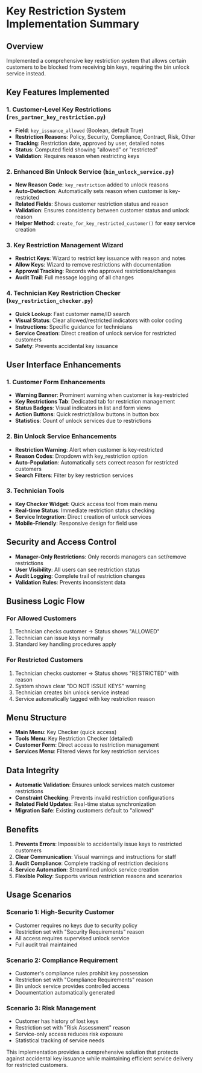 # Key Restriction System Implementation Summary

## Overview

Implemented a comprehensive key restriction system that allows certain customers to be blocked from receiving bin keys, requiring the bin unlock service instead.

## Key Features Implemented

### 1. Customer-Level Key Restrictions (`res_partner_key_restriction.py`)

- **Field**: `key_issuance_allowed` (Boolean, default True)
- **Restriction Reasons**: Policy, Security, Compliance, Contract, Risk, Other
- **Tracking**: Restriction date, approved by user, detailed notes
- **Status**: Computed field showing "allowed" or "restricted"
- **Validation**: Requires reason when restricting keys

### 2. Enhanced Bin Unlock Service (`bin_unlock_service.py`)

- **New Reason Code**: `key_restriction` added to unlock reasons
- **Auto-Detection**: Automatically sets reason when customer is key-restricted
- **Related Fields**: Shows customer restriction status and reason
- **Validation**: Ensures consistency between customer status and unlock reason
- **Helper Method**: `create_for_key_restricted_customer()` for easy service creation

### 3. Key Restriction Management Wizard

- **Restrict Keys**: Wizard to restrict key issuance with reason and notes
- **Allow Keys**: Wizard to remove restrictions with documentation
- **Approval Tracking**: Records who approved restrictions/changes
- **Audit Trail**: Full message logging of all changes

### 4. Technician Key Restriction Checker (`key_restriction_checker.py`)

- **Quick Lookup**: Fast customer name/ID search
- **Visual Status**: Clear allowed/restricted indicators with color coding
- **Instructions**: Specific guidance for technicians
- **Service Creation**: Direct creation of unlock service for restricted customers
- **Safety**: Prevents accidental key issuance

## User Interface Enhancements

### 1. Customer Form Enhancements

- **Warning Banner**: Prominent warning when customer is key-restricted
- **Key Restrictions Tab**: Dedicated tab for restriction management
- **Status Badges**: Visual indicators in list and form views
- **Action Buttons**: Quick restrict/allow buttons in button box
- **Statistics**: Count of unlock services due to restrictions

### 2. Bin Unlock Service Enhancements

- **Restriction Warning**: Alert when customer is key-restricted
- **Reason Codes**: Dropdown with key_restriction option
- **Auto-Population**: Automatically sets correct reason for restricted customers
- **Search Filters**: Filter by key restriction services

### 3. Technician Tools

- **Key Checker Widget**: Quick access tool from main menu
- **Real-time Status**: Immediate restriction status checking
- **Service Integration**: Direct creation of unlock services
- **Mobile-Friendly**: Responsive design for field use

## Security and Access Control

- **Manager-Only Restrictions**: Only records managers can set/remove restrictions
- **User Visibility**: All users can see restriction status
- **Audit Logging**: Complete trail of restriction changes
- **Validation Rules**: Prevents inconsistent data

## Business Logic Flow

### For Allowed Customers

1. Technician checks customer → Status shows "ALLOWED"
2. Technician can issue keys normally
3. Standard key handling procedures apply

### For Restricted Customers

1. Technician checks customer → Status shows "RESTRICTED" with reason
2. System shows clear "DO NOT ISSUE KEYS" warning
3. Technician creates bin unlock service instead
4. Service automatically tagged with key restriction reason

## Menu Structure

- **Main Menu**: Key Checker (quick access)
- **Tools Menu**: Key Restriction Checker (detailed)
- **Customer Form**: Direct access to restriction management
- **Services Menu**: Filtered views for key restriction services

## Data Integrity

- **Automatic Validation**: Ensures unlock services match customer restrictions
- **Constraint Checking**: Prevents invalid restriction configurations
- **Related Field Updates**: Real-time status synchronization
- **Migration Safe**: Existing customers default to "allowed"

## Benefits

1. **Prevents Errors**: Impossible to accidentally issue keys to restricted customers
2. **Clear Communication**: Visual warnings and instructions for staff
3. **Audit Compliance**: Complete tracking of restriction decisions
4. **Service Automation**: Streamlined unlock service creation
5. **Flexible Policy**: Supports various restriction reasons and scenarios

## Usage Scenarios

### Scenario 1: High-Security Customer

- Customer requires no keys due to security policy
- Restriction set with "Security Requirements" reason
- All access requires supervised unlock service
- Full audit trail maintained

### Scenario 2: Compliance Requirement

- Customer's compliance rules prohibit key possession
- Restriction set with "Compliance Requirements" reason
- Bin unlock service provides controlled access
- Documentation automatically generated

### Scenario 3: Risk Management

- Customer has history of lost keys
- Restriction set with "Risk Assessment" reason
- Service-only access reduces risk exposure
- Statistical tracking of service needs

This implementation provides a comprehensive solution that protects against accidental key issuance while maintaining efficient service delivery for restricted customers.
